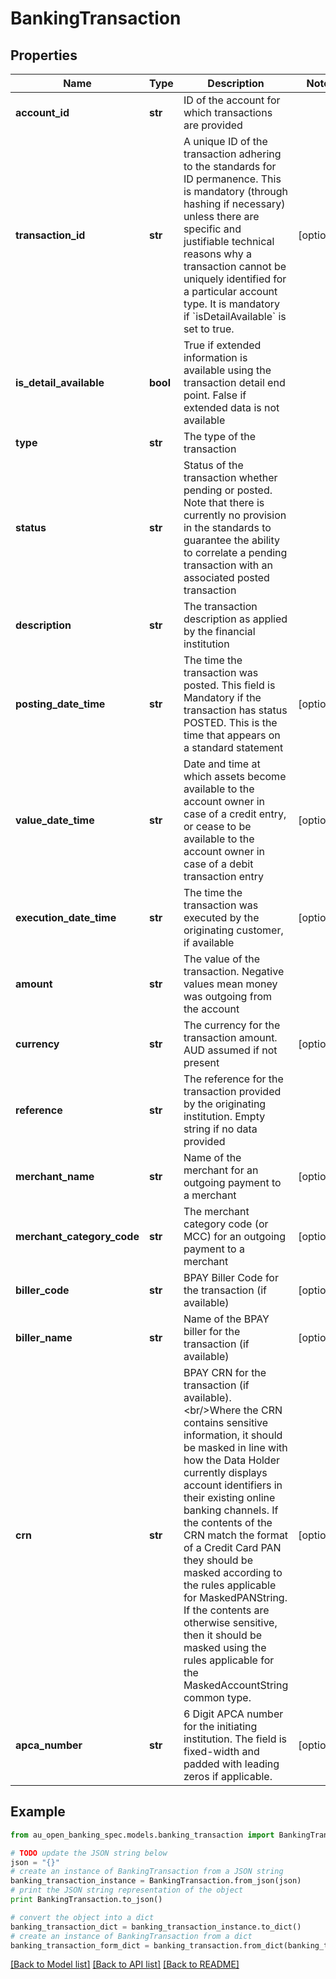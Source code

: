 # BankingTransaction


## Properties

Name | Type | Description | Notes
------------ | ------------- | ------------- | -------------
**account_id** | **str** | ID of the account for which transactions are provided | 
**transaction_id** | **str** | A unique ID of the transaction adhering to the standards for ID permanence.  This is mandatory (through hashing if necessary) unless there are specific and justifiable technical reasons why a transaction cannot be uniquely identified for a particular account type. It is mandatory if &#x60;isDetailAvailable&#x60; is set to true. | [optional] 
**is_detail_available** | **bool** | True if extended information is available using the transaction detail end point. False if extended data is not available | 
**type** | **str** | The type of the transaction | 
**status** | **str** | Status of the transaction whether pending or posted. Note that there is currently no provision in the standards to guarantee the ability to correlate a pending transaction with an associated posted transaction | 
**description** | **str** | The transaction description as applied by the financial institution | 
**posting_date_time** | **str** | The time the transaction was posted. This field is Mandatory if the transaction has status POSTED.  This is the time that appears on a standard statement | [optional] 
**value_date_time** | **str** | Date and time at which assets become available to the account owner in case of a credit entry, or cease to be available to the account owner in case of a debit transaction entry | [optional] 
**execution_date_time** | **str** | The time the transaction was executed by the originating customer, if available | [optional] 
**amount** | **str** | The value of the transaction. Negative values mean money was outgoing from the account | 
**currency** | **str** | The currency for the transaction amount. AUD assumed if not present | [optional] 
**reference** | **str** | The reference for the transaction provided by the originating institution. Empty string if no data provided | 
**merchant_name** | **str** | Name of the merchant for an outgoing payment to a merchant | [optional] 
**merchant_category_code** | **str** | The merchant category code (or MCC) for an outgoing payment to a merchant | [optional] 
**biller_code** | **str** | BPAY Biller Code for the transaction (if available) | [optional] 
**biller_name** | **str** | Name of the BPAY biller for the transaction (if available) | [optional] 
**crn** | **str** | BPAY CRN for the transaction (if available).&lt;br/&gt;Where the CRN contains sensitive information, it should be masked in line with how the Data Holder currently displays account identifiers in their existing online banking channels. If the contents of the CRN match the format of a Credit Card PAN they should be masked according to the rules applicable for MaskedPANString. If the contents are otherwise sensitive, then it should be masked using the rules applicable for the MaskedAccountString common type. | [optional] 
**apca_number** | **str** | 6 Digit APCA number for the initiating institution. The field is fixed-width and padded with leading zeros if applicable. | [optional] 

## Example

```python
from au_open_banking_spec.models.banking_transaction import BankingTransaction

# TODO update the JSON string below
json = "{}"
# create an instance of BankingTransaction from a JSON string
banking_transaction_instance = BankingTransaction.from_json(json)
# print the JSON string representation of the object
print BankingTransaction.to_json()

# convert the object into a dict
banking_transaction_dict = banking_transaction_instance.to_dict()
# create an instance of BankingTransaction from a dict
banking_transaction_form_dict = banking_transaction.from_dict(banking_transaction_dict)
```
[[Back to Model list]](../README.md#documentation-for-models) [[Back to API list]](../README.md#documentation-for-api-endpoints) [[Back to README]](../README.md)


